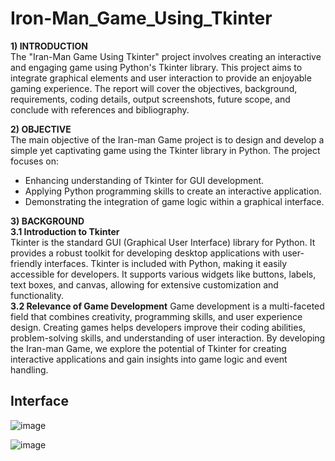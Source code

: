 # Iron-Man_Game_Using_Tkinter

**1)	INTRODUCTION** <br>
The "Iran-Man Game Using Tkinter" project involves creating an interactive and engaging game using Python's Tkinter library. This project aims to integrate graphical elements and user interaction to provide an enjoyable gaming experience. The report will cover the objectives, background, requirements, coding details, output screenshots, future scope, and conclude with references and bibliography. <br>

**2)	OBJECTIVE** <br>
The main objective of the Iran-man Game project is to design and develop a simple yet captivating game using the Tkinter library in Python. The project focuses on:
- Enhancing understanding of Tkinter for GUI development.
- Applying Python programming skills to create an interactive application.
- Demonstrating the integration of game logic within a graphical interface. <br> 

**3)	BACKGROUND** <br>
**3.1 Introduction to Tkinter** <br>
Tkinter is the standard GUI (Graphical User Interface) library for Python. It provides a robust toolkit for developing desktop applications with user-friendly interfaces. Tkinter is included with Python, making it easily accessible for developers. It supports various widgets like buttons, labels, text boxes, and canvas, allowing for extensive customization and functionality. <br>
**3.2 Relevance of Game Development**
Game development is a multi-faceted field that combines creativity, programming skills, and user experience design. Creating games helps developers improve their coding abilities, problem-solving skills, and understanding of user interaction. By developing the Iran-man Game, we explore the potential of Tkinter for creating interactive applications and gain insights into game logic and event handling. <br>

 ## Interface
 
![image](https://github.com/user-attachments/assets/fff73aa3-1dce-4970-bcdc-7cfc4c646a7c)

![image](https://github.com/user-attachments/assets/16a20599-31ed-4a49-9153-96a46c842e80)
